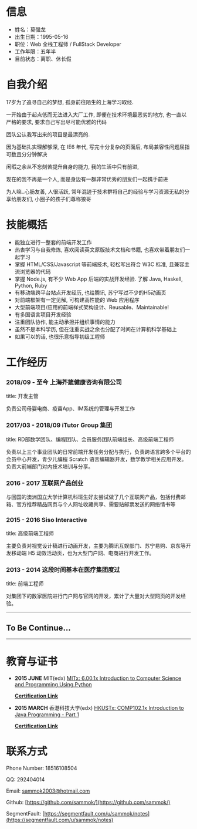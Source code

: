 # 信息
- 姓名：莫强龙
- 出生日期：1995-05-16
- 职位：Web 全栈工程师 / FullStack Developer
- 工作年限：五年半
- 目前状态：离职、休长假

# 自我介绍
17岁为了追寻自己的梦想, 孤身前往陌生的上海学习取经. 

一开始由于起点低而无法进入大厂工作, 即便在技术环境最恶劣的地方, 也一直以严格的要求, 要求自己写出尽可能优雅的代码

团队公认我写出来的项目是最漂亮的. 

因为基础扎实理解够深, 在 IE6 年代, 写完十分复杂的页面后, 布局兼容性问题屈指可数且分分钟解决

闲暇之余从不忘刻苦提升自身的能力, 我的生活中只有前进, 

现在的我不再是一个人, 而是身边有一群非常优秀的朋友们一起携手前进

为人嘛..心肠友善, 人很活跃, 常年混迹于技术群将自己的经验与学习资源无私的分享给朋友们, 小圈子的孩子们尊称狼哥

# 技能概括
- 能独立进行一整套的前端开发工作
- 热衷学习与自我修炼, 喜欢阅读英文原版技术文档和书籍, 也喜欢带着朋友们一起学习
- 掌握 HTML/CSS/Javascript 等前端技术, 轻松写出符合 W3C 标准, 且兼容主流浏览器的代码
- 掌握 Node.js, 有不少 Web App 后端的实战开发经验. 了解 Java, Haskell, Python, Ruby
- 有移动端跨平台站点开发经历, 也给腾讯, 苏宁写过不少的H5动画页
- 对前端框架有一定见解, 可构建高性能的 Web 应用程序
- 大型前端项目/应用的前端样式架构设计、Reusable、Maintainable!
- 有多国语言项目开发经验
- 注重团队协作, 能主动承担并组织事情的能力
- 虽然不是本科学历, 但在注重实战之余也分配了时间在计算机科学基础上
- 如果可以的话, 也很乐意指导初级工程师

# 工作经历
### 2018/09 - 至今 上海芥箴健康咨询有限公司
title: 开发主管

负责公司母婴电商、疫苗App、IM系统的管理与开发工作

### 2017/03 - 2018/09 iTutor Group 集团
title: RD部数学团队、编程团队、会员服务团队前端组长、高级前端工程师

负责以上三个事业团队的日常前端开发任务分配与执行，负责跨语言跨多个平台的会员中心开发，青少儿编程 Scratch 语言编辑器开发，数学教学相关应用开发。
负责大前端部门对内技术培训与分享。


### 2016 - 2017 互联网产品创业
与回国的澳洲国立大学计算机科班生好友尝试做了几个互联网产品，包括付费邮箱、官方推荐精品网页与个人网址收藏共享、需要贴邮票发送的网络情书等


### 2015 - 2016 Siso Interactive
title: 高级前端工程师

主要负责对视觉设计稿进行动画开发，主要为腾讯互娱部门、苏宁易购、京东等开发移动端 H5 动效活动页，也为大型门户网、电商进行开发工作。


### 2013 - 2014 这段时间基本在医疗集团度过
title: 前端工程师

对集团下的数家医院进行门户网与官网的开发，累计了大量对大型网页的开发经验。

---------------
## To Be Continue...
---------------

# 教育与证书
- **2015 JUNE** MIT(edx) [MITx: 6.00.1x Introduction to Computer Science and Programming Using Python](https://courses.edx.org/courses/course-v1:MITx+6.00.1x_6+2T2015/info)

	**[Certification Link](./images/Sam_MIT_Certiffication.png)**

- **2015 MARCH** 香港科技大学(edx) [HKUSTx: COMP102.1x Introduction to Java Programming - Part 1](https://courses.edx.org/courses/course-v1:HKUSTx+COMP102.1x+2T2015/info)

	**[Certification Link](./images/Sam_HK_Certification.png)**


# 联系方式
Phone Number: 18516108504

QQ: 292404014
  
Email: sammok2003@hotmail.com

Github: [https://github.com/sammok/](https://github.com/sammok/)

SegmentFault: [https://segmentfault.com/u/sammok/notes](https://segmentfault.com/u/sammok/notes)
